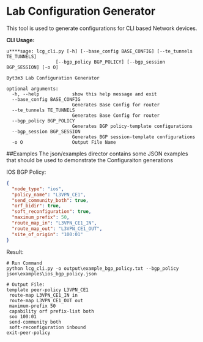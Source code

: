# Lab Configuration Generator

This tool is used to generate configurations for CLI based Network devices.

**CLI Usage:**
```text
u****sage: lcg_cli.py [-h] [--base_config BASE_CONFIG] [--te_tunnels TE_TUNNELS]
                  [--bgp_policy BGP_POLICY] [--bgp_session BGP_SESSION] [-o O]

Byt3m3 Lab Configuration Generator

optional arguments:
  -h, --help            show this help message and exit
  --base_config BASE_CONFIG
                        Generates Base Config for router
  --te_tunnels TE_TUNNELS
                        Generates Base Config for router
  --bgp_policy BGP_POLICY
                        Generates BGP policy-template configurations
  --bgp_session BGP_SESSION
                        Generates BGP session-template configurations
  -o O                  Output File Name
```

##Examples
The json/examples director contains some JSON examples that should be used to demonstrate the Configuraiton
generations

IOS BGP Policy:
```json
{
  "node_type": "ios",
  "policy_name": "L3VPN_CE1",
  "send_community_both": true,
  "orf_bidir": true,
  "soft_reconfiguration": true,
  "maximum_prefix": 50,
  "route_map_in": "L3VPN_CE1_IN",
  "route_map_out": "L3VPN_CE1_OUT",
  "site_of_origin": "100:01"
}
```

Result:
```text
# Run Command
python lcg_cli.py -o output\example_bgp_policy.txt --bgp_policy json\examples\ios_bgp_policy.json

# Output File:
template peer-policy L3VPN_CE1
 route-map L3VPN_CE1_IN in
 route-map L3VPN_CE1_OUT out
 maximum-prefix 50
 capability orf prefix-list both
 soo 100:01
 send-community both
 soft-reconfiguration inbound
exit-peer-policy
```